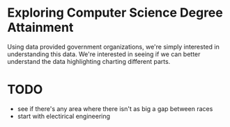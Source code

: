 # Exploring Computer Science Degree Attainment 

Using data provided government organizations, we're simply interested in understanding this data.  We're interested in seeing if we can better understand the data highlighting charting different parts. 

# TODO 
* see if there's any area where there isn't as big a gap between races
* start with electirical engineering 
